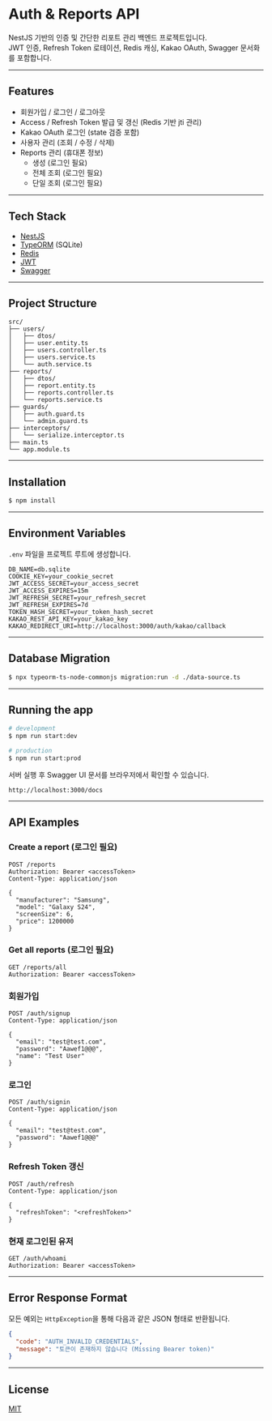 # Auth & Reports API

NestJS 기반의 인증 및 간단한 리포트 관리 백엔드 프로젝트입니다.  
JWT 인증, Refresh Token 로테이션, Redis 캐싱, Kakao OAuth, Swagger 문서화를 포함합니다.

---

## Features

- 회원가입 / 로그인 / 로그아웃
- Access / Refresh Token 발급 및 갱신 (Redis 기반 jti 관리)
- Kakao OAuth 로그인 (state 검증 포함)
- 사용자 관리 (조회 / 수정 / 삭제)
- Reports 관리 (휴대폰 정보)
  - 생성 (로그인 필요)
  - 전체 조회 (로그인 필요)
  - 단일 조회 (로그인 필요)

---

## Tech Stack

- [NestJS](https://nestjs.com/)  
- [TypeORM](https://typeorm.io/) (SQLite)  
- [Redis](https://redis.io/)  
- [JWT](https://jwt.io/)  
- [Swagger](https://swagger.io/tools/swagger-ui/)  

---

## Project Structure

```
src/
├── users/
│   ├── dtos/
│   ├── user.entity.ts
│   ├── users.controller.ts
│   ├── users.service.ts
│   └── auth.service.ts
├── reports/
│   ├── dtos/
│   ├── report.entity.ts
│   ├── reports.controller.ts
│   └── reports.service.ts
├── guards/
│   ├── auth.guard.ts
│   └── admin.guard.ts
├── interceptors/
│   └── serialize.interceptor.ts
├── main.ts
└── app.module.ts
```

---

## Installation

```bash
$ npm install
```

---

## Environment Variables

`.env` 파일을 프로젝트 루트에 생성합니다.

```env
DB_NAME=db.sqlite
COOKIE_KEY=your_cookie_secret
JWT_ACCESS_SECRET=your_access_secret
JWT_ACCESS_EXPIRES=15m
JWT_REFRESH_SECRET=your_refresh_secret
JWT_REFRESH_EXPIRES=7d
TOKEN_HASH_SECRET=your_token_hash_secret
KAKAO_REST_API_KEY=your_kakao_key
KAKAO_REDIRECT_URI=http://localhost:3000/auth/kakao/callback
```

---

## Database Migration

```bash
$ npx typeorm-ts-node-commonjs migration:run -d ./data-source.ts
```

---

## Running the app

```bash
# development
$ npm run start:dev

# production
$ npm run start:prod
```

서버 실행 후 Swagger UI 문서를 브라우저에서 확인할 수 있습니다.

```
http://localhost:3000/docs
```

---

## API Examples

### Create a report (로그인 필요)

```http
POST /reports
Authorization: Bearer <accessToken>
Content-Type: application/json

{
  "manufacturer": "Samsung",
  "model": "Galaxy S24",
  "screenSize": 6,
  "price": 1200000
}
```

### Get all reports (로그인 필요)

```http
GET /reports/all
Authorization: Bearer <accessToken>
```

### 회원가입

```http
POST /auth/signup
Content-Type: application/json

{
  "email": "test@test.com",
  "password": "Aawef1@@@",
  "name": "Test User"
}
```

### 로그인

```http
POST /auth/signin
Content-Type: application/json

{
  "email": "test@test.com",
  "password": "Aawef1@@@"
}
```

### Refresh Token 갱신

```http
POST /auth/refresh
Content-Type: application/json

{
  "refreshToken": "<refreshToken>"
}
```

### 현재 로그인된 유저

```http
GET /auth/whoami
Authorization: Bearer <accessToken>
```

---

## Error Response Format

모든 예외는 `HttpException`을 통해 다음과 같은 JSON 형태로 반환됩니다.

```json
{
  "code": "AUTH_INVALID_CREDENTIALS",
  "message": "토큰이 존재하지 않습니다 (Missing Bearer token)"
}
```

---

## License

[MIT](LICENSE)

